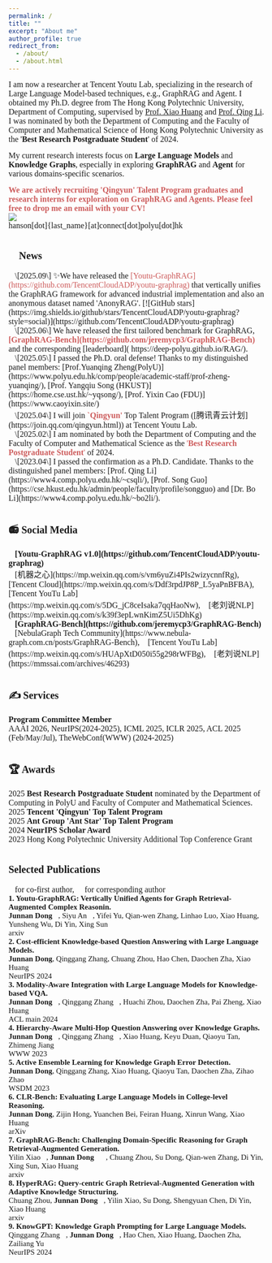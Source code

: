 ```yaml
---
permalink: /
title: ""
excerpt: "About me"
author_profile: true
redirect_from: 
  - /about/
  - /about.html
---
```


<span style="font-family: Trebuchet MS; font-size: 16px">I am now a researcher at Tencent Youtu Lab, specializing in the research of Large Language Model-based techniques, e.g., GraphRAG and Agent. I obtained my Ph.D. degree from The Hong Kong Polytechnic University, Department of Computing, supervised by [Prof. Xiao Huang](https://www4.comp.polyu.edu.hk/~xiaohuang/index.html) and [Prof. Qing Li](https://www4.comp.polyu.edu.hk/~csqli/). I was nominated by both the Department of Computing and the Faculty of Computer and Mathematical Science of Hong Kong Polytechnic University as the '**Best Research Postgraduate Student**' of 2024.</span>

<span style="font-family: Trebuchet MS; font-size: 16px">My current research interests focus on <b>Large Language Models </b> and <b>Knowledge Graphs</b>, especially in exploring <b>GraphRAG</b> and <b>Agent</b> for various domains-specific scenarios.</span><br>

<span style="font-family: Trebuchet MS; font-size: 16px; color: #CD5C5C">**We are actively recruiting 'Qingyun' Talent Program graduates and research interns for exploration on GraphRAG and Agents. Please feel free to drop me an email with your CV!**</span><br>
![](https://img.shields.io/badge/Contact-Welcome-blue)<br>
<span style="font-family: Trebuchet MS; font-size: 16px; font:bold">hanson[dot]{last_name}[at]connect[dot]polyu[dot]hk
<h1><span style="font-size: 20px; font-family: Trebuchet MS; font: bold">📰 News</span></h1>
<span style="font-family: Trebuchet MS; font-size: 16px; font: bold">📜\[2025.09\] ✨We have released the <span style="color: #CD5C5C">[Youtu-GraphRAG](https://github.com/TencentCloudADP/youtu-graphrag)</span> that vertically unifies the GraphRAG framework for advanced industrial implementation and also an anonymous dataset named 'AnonyRAG'. [![GitHub stars](https://img.shields.io/github/stars/TencentCloudADP/youtu-graphrag?style=social)](https://github.com/TencentCloudADP/youtu-graphrag)</span><br>
<span style="font-family: Trebuchet MS; font-size: 16px; font: bold">📜\[2025.06\] We have released the first tailored benchmark for GraphRAG, <b><span style="color: #CD5C5C">[GraphRAG-Bench](https://github.com/jeremycp3/GraphRAG-Bench)</span></b> and the corresponding [leaderboard]( https://deep-polyu.github.io/RAG/).</span><br>
<span style="font-family: Trebuchet MS; font-size: 16px; font: bold">🚩\[2025.05\] I passed the Ph.D. oral defense! Thanks to my distinguished panel members: [Prof.Yuanqing Zheng(PolyU)](https://www.polyu.edu.hk/comp/people/academic-staff/prof-zheng-yuanqing/), [Prof. Yangqiu Song (HKUST)](https://home.cse.ust.hk/~yqsong/), [Prof. Yixin Cao (FDU)](https://www.caoyixin.site/)</span><br>
<span style="font-family: Trebuchet MS; font-size: 16px; font: bold">🚩\[2025.04\] I will join <b><span style="color: #CD5C5C">`Qingyun'</span></b> Top Talent Program ([腾讯青云计划](https://join.qq.com/qingyun.html)) at Tencent Youtu Lab.</span><br>
<span style="font-family: Trebuchet MS; font-size: 16px; font: bold">🚩\[2025.02\] I am nominated by both the Department of Computing and the Faculty of Computer and Mathematical Science as the <span style="color: #CD5C5C">'<b>Best Research Postgraduate Student</b>'</span> of 2024.</span><br>
<span style="font-family: Trebuchet MS; font-size: 16px; font: bold">🚩\[2023.04\] I passed the confirmation as a Ph.D. Candidate. Thanks to the distinguished panel members: [Prof. Qing Li](https://www4.comp.polyu.edu.hk/~csqli/), [Prof. Song Guo](https://cse.hkust.edu.hk/admin/people/faculty/profile/songguo) and [Dr. Bo Li](https://www4.comp.polyu.edu.hk/~bo2li/). </span><br>
<h1><span style="font-size: 20px; font-family: Trebuchet MS; font: bold">📻 Social Media</span></h1>
<span style="font-family: Trebuchet MS; font-size: 16px; font:bold"><b>🎈[Youtu-GraphRAG v1.0](https://github.com/TencentCloudADP/youtu-graphrag)</b></span><br>
<span style="font-family: Trebuchet MS; font-size: 16px">📣[机器之心](https://mp.weixin.qq.com/s/vm6yuZi4PIs2wizycnnfRg), 📣[Tencent Cloud](https://mp.weixin.qq.com/s/Ddf3rpdJP8P_L5yaPnBFBA), 📣[Tencent YouTu Lab](https://mp.weixin.qq.com/s/5DG_jC8ceIsaka7qqHaoNw), 📣[老刘说NLP](https://mp.weixin.qq.com/s/k39f3epLwnKimZ5Ui5DhKg)</span><br>
<span style="font-family: Trebuchet MS; font-size: 16px; font:bold"><b>🎈[GraphRAG-Bench](https://github.com/jeremycp3/GraphRAG-Bench)</b></span><br>
<span style="font-family: Trebuchet MS; font-size: 16px">📣[NebulaGraph Tech Community](https://www.nebula-graph.com.cn/posts/GraphRAG-Bench), 📣[Tencent YouTu Lab](https://mp.weixin.qq.com/s/HUApXtD050i55g298rWFBg), 📣[老刘说NLP](https://mmssai.com/archives/46293) </span><br>
<h1><span style="font-size: 20px; font-family: Trebuchet MS; font: bold">✍ Services</span></h1>
<span style="font-family: Trebuchet MS; font-size: 16px; font:bold"><b>Program Committee Member</b></span><br>
<span style="font-family: Trebuchet MS; font-size: 16px">AAAI 2026, NeurIPS(2024-2025), ICML 2025, ICLR 2025, ACL 2025 (Feb/May/Jul), TheWebConf(WWW) (2024-2025)</span><br>
<h1><span style="font-size: 20px; font-family: Trebuchet MS; font: bold">🏆 Awards</span></h1>
<span style="font-family: Trebuchet MS; font-size: 16px">2025 <b>Best Research Postgraduate Student</b> nominated by the Department of Computing in PolyU and Faculty of Computer and Mathematical Sciences.</span><br>
<span style="font-family: Trebuchet MS; font-size: 16px">2025 <b>Tencent 'Qingyun' Top Talent Program</b></span><br>
<span style="font-family: Trebuchet MS; font-size: 16px">2025 <b>Ant Group 'Ant Star' Top Talent Program</b></span><br>
<span style="font-family: Trebuchet MS; font-size: 16px">2024 <b>NeurIPS Scholar Award</b></span><br>
<span style="font-family: Trebuchet MS; font-size: 16px">2023 Hong Kong Polytechnic University Additional Top Conference Grant</span><br>
<h1><span style="font-size: 20px; font-family: Trebuchet MS; font: bold"> Selected Publications</span></h1>
<span style="font-family: Trebuchet MS; font-size: 16px; font:bold">📍for co-first author, 📩 for corresponding author</span><br>
<span style="font-family: Trebuchet MS; font-size: 15px; font:bold"><b>1. Youtu-GraphRAG: Vertically Unified Agents for Graph Retrieval-Augmented Complex Reasonin.</b></span><br>
<span style="font-family: Trebuchet MS; font-size: 15px"><b>Junnan Dong📍</b>, Siyu An📍, Yifei Yu, Qian-wen Zhang, Linhao Luo, Xiao Huang, Yunsheng Wu, Di Yin, Xing Sun</span><br>
<span style="font-family: Trebuchet MS; font-size: 15px">arxiv</span><br>
<span style="font-family: Trebuchet MS; font-size: 15px; font:bold"><b>2. Cost-efficient Knowledge-based Question Answering with Large Language Models.</b></span><br>
<span style="font-family: Trebuchet MS; font-size: 15px"><b>Junnan Dong</b>, Qinggang Zhang, Chuang Zhou, Hao Chen, Daochen Zha, Xiao Huang</span><br>
<span style="font-family: Trebuchet MS; font-size: 15px">NeurIPS 2024</span><br>
<span style="font-family: Trebuchet MS; font-size: 15px; font:bold"><b>3. Modality-Aware Integration with Large Language Models for Knowledge-based VQA.</b></span><br>
<span style="font-family: Trebuchet MS; font-size: 15px"><b>Junnan Dong</b>📍, Qinggang Zhang📍, Huachi Zhou, Daochen Zha, Pai Zheng, Xiao Huang</span><br>
<span style="font-family: Trebuchet MS; font-size: 15px">ACL main 2024</span><br>
<span style="font-family: Trebuchet MS; font-size: 15px; font:bold"><b>4. Hierarchy-Aware Multi-Hop Question Answering over Knowledge Graphs.</b></span><br>
<span style="font-family: Trebuchet MS; font-size: 15px"><b>Junnan Dong</b>📍, Qinggang Zhang📍, Xiao Huang, Keyu Duan, Qiaoyu Tan, Zhimeng Jiang</span><br>
<span style="font-family: Trebuchet MS; font-size: 15px">WWW 2023</span><br>
<span style="font-family: Trebuchet MS; font-size: 15px; font:bold"><b>5. Active Ensemble Learning for Knowledge Graph Error Detection.</b></span><br>
<span style="font-family: Trebuchet MS; font-size: 15px"><b>Junnan Dong</b>, Qinggang Zhang, Xiao Huang, Qiaoyu Tan, Daochen Zha, Zihao Zhao</span><br>
<span style="font-family: Trebuchet MS; font-size: 15px">WSDM 2023</span><br>
<span style="font-family: Trebuchet MS; font-size: 15px; font:bold"><b>6. CLR-Bench: Evaluating Large Language Models in College-level Reasoning.</b></span><br>
<span style="font-family: Trebuchet MS; font-size: 15px"><b>Junnan Dong</b>, Zijin Hong, Yuanchen Bei, Feiran Huang, Xinrun Wang, Xiao Huang</span><br>
<span style="font-family: Trebuchet MS; font-size: 15px">arXiv</span><br>
<span style="font-family: Trebuchet MS; font-size: 15px; font:bold"><b>7. GraphRAG-Bench: Challenging Domain-Specific Reasoning for Graph Retrieval-Augmented Generation.</b></span><br>
<span style="font-family: Trebuchet MS; font-size: 15px">Yilin Xiao📍, <b>Junnan Dong📍📩</b>, Chuang Zhou, Su Dong, Qian-wen Zhang, Di Yin, Xing Sun, Xiao Huang</span><br>
<span style="font-family: Trebuchet MS; font-size: 15px">arxiv</span><br>
<span style="font-family: Trebuchet MS; font-size: 15px; font:bold"><b>8. HyperRAG: Query-centric Graph Retrieval-Augmented Generation with Adaptive Knowledge Structuring.</b></span><br>
<span style="font-family: Trebuchet MS; font-size: 15px">Chuang Zhou, <b>Junnan Dong📩</b>, Yilin Xiao, Su Dong, Shengyuan Chen, Di Yin, Xiao Huang</span><br>
<span style="font-family: Trebuchet MS; font-size: 15px">arxiv</span><br>
<span style="font-family: Trebuchet MS; font-size: 15px; font:bold"><b>9. KnowGPT: Knowledge Graph Prompting for Large Language Models.</b></span><br>
<span style="font-family: Trebuchet MS; font-size: 15px">Qinggang Zhang📍, <b>Junnan Dong📍</b>, Hao Chen, Xiao Huang, Daochen Zha, Zailiang Yu</span><br>
<span style="font-family: Trebuchet MS; font-size: 15px">NeurIPS 2024</span><br>








